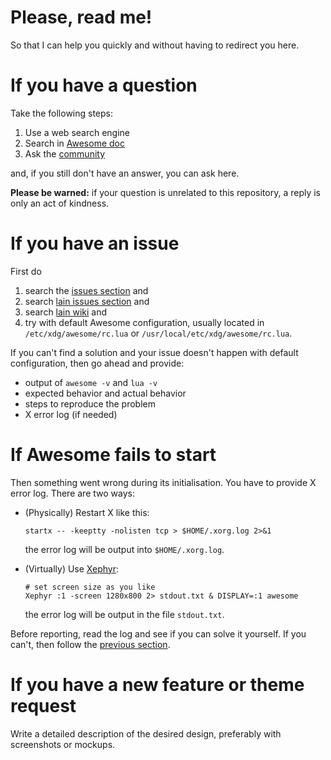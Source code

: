 # Please, read me!

So that I can help you quickly and without having to redirect you here.

# If you have a question

Take the following steps:

1. Use a web search engine
2. Search in [Awesome doc](https://awesomewm.org/doc)
3. Ask the [community](https://awesomewm.org/community)

and, if you still don't have an answer, you can ask here.

**Please be warned:** if your question is unrelated to this repository, a reply is only an act of kindness.

# If you have an issue <a name="issuesec"/>

First do

1. search the [issues section](https://github.com/lcpz/awesome-copycats/issues) and
2. search [lain issues section](https://github.com/lcpz/lain/issues) and
3. search [lain wiki](https://github.com/lcpz/lain/wiki) and
4. try with default Awesome configuration, usually located in `/etc/xdg/awesome/rc.lua` or `/usr/local/etc/xdg/awesome/rc.lua`.

If you can't find a solution and your issue doesn't happen with default configuration, then go ahead and provide:

* output of `awesome -v` and `lua -v`
* expected behavior and actual behavior
* steps to reproduce the problem
* X error log (if needed)

# If Awesome fails to start

Then something went wrong during its initialisation. You have to provide X error
log. There are two ways:

* (Physically) Restart X like this:
  ```shell
  startx -- -keeptty -nolisten tcp > $HOME/.xorg.log 2>&1
  ```
  the error log will be output into `$HOME/.xorg.log`.

* (Virtually) Use [Xephyr](https://wikipedia.org/wiki/Xephyr):
  ```shell
  # set screen size as you like
  Xephyr :1 -screen 1280x800 2> stdout.txt & DISPLAY=:1 awesome
  ```
  the error log will be output in the file `stdout.txt`.

Before reporting, read the log and see if you can solve it yourself. If you can't, then follow the [previous section](#issuesec).

# If you have a new feature or theme request

Write a detailed description of the desired design, preferably with screenshots or mockups.
